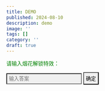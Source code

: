 ```yaml
---
title: DEMO
published: 2024-08-10
description: demo
image: '' 
tags: []
category: ''
draft: true 
---
```



<!DOCTYPE html>
<html>
<head>
    <title>特效</title>
</head>
<body>

<p style="color: green">请输入烟花解锁特效：</p>
<input type="text" id="passwordInput" placeholder="输入答案" style="background-color: #f0f0f0; padding: 5px; width: 200px;">
<button onclick="checkPassword()" style="padding: 5px; background-color: #f0f0f0;">确定</button>

<div id="hiddenContent" style="display:none;">
    <p>点击一下试试看</p>
    
</div>

<script>
function checkPassword() {
    var password = document.getElementById("passwordInput").value;
    var hiddenContent = document.getElementById("hiddenContent");
    if (password === "烟花") { // 替换为你的密码
        hiddenContent.style.display = "block";
        clickEffect(); //调用
    } else {
        alert("密码错误！");
    }
}

function clickEffect() {
    let balls = [];
    let longPressed = false;
    let longPress;
    let multiplier = 0;
    let width, height;
    let origin;
    let normal;
    let ctx;
    const colours = ["#F73859", "#14FFEC", "#00E0FF", "#FF99FE", "#FAF15D"];
    const canvas = document.createElement("canvas");
    document.body.appendChild(canvas);
    canvas.setAttribute("style", "width: 100%; height: 100%; top: 0; left: 0; z-index: 99999; position: fixed; pointer-events: none;");
    const pointer = document.createElement("span");
    pointer.classList.add("pointer");
    document.body.appendChild(pointer);

    if (canvas.getContext && window.addEventListener) {
        ctx = canvas.getContext("2d");
        updateSize();
        window.addEventListener('resize', updateSize, false);
        loop();
        window.addEventListener("mousedown", function(e) {
            pushBalls(randBetween(10, 20), e.clientX, e.clientY);
            document.body.classList.add("is-pressed");
            longPress = setTimeout(function() {
                document.body.classList.add("is-longpress");
                longPressed = true;
            }, 500);
        }, false);
        window.addEventListener("mouseup", function(e) {
            clearInterval(longPress);
            if (longPressed == true) {
                document.body.classList.remove("is-longpress");
                pushBalls(randBetween(50 + Math.ceil(multiplier), 100 + Math.ceil(multiplier)), e.clientX, e.clientY);
                longPressed = false;
            }
            document.body.classList.remove("is-pressed");
        }, false);
        window.addEventListener("mousemove", function(e) {
            let x = e.clientX;
            let y = e.clientY;
            pointer.style.top = y + "px";
            pointer.style.left = x + "px";
        }, false);
    } else {
        console.log("canvas or addEventListener is unsupported!");
    }


    function updateSize() {
        canvas.width = window.innerWidth * 2;
        canvas.height = window.innerHeight * 2;
        canvas.style.width = window.innerWidth + 'px';
        canvas.style.height = window.innerHeight + 'px';
        ctx.scale(2, 2);
        width = (canvas.width = window.innerWidth);
        height = (canvas.height = window.innerHeight);
        origin = {
            x: width / 2,
            y: height / 2
        };
        normal = {
            x: width / 2,
            y: height / 2
        };
    }
    class Ball {
        constructor(x = origin.x, y = origin.y) {
            this.x = x;
            this.y = y;
            this.angle = Math.PI * 2 * Math.random();
            if (longPressed == true) {
                this.multiplier = randBetween(14 + multiplier, 15 + multiplier);
            } else {
                this.multiplier = randBetween(6, 12);
            }
            this.vx = (this.multiplier + Math.random() * 0.5) * Math.cos(this.angle);
            this.vy = (this.multiplier + Math.random() * 0.5) * Math.sin(this.angle);
            this.r = randBetween(8, 12) + 3 * Math.random();
            this.color = colours[Math.floor(Math.random() * colours.length)];
        }
        update() {
            this.x += this.vx - normal.x;
            this.y += this.vy - normal.y;
            normal.x = -2 / window.innerWidth * Math.sin(this.angle);
            normal.y = -2 / window.innerHeight * Math.cos(this.angle);
            this.r -= 0.3;
            this.vx *= 0.9;
            this.vy *= 0.9;
        }
    }

    function pushBalls(count = 1, x = origin.x, y = origin.y) {
        for (let i = 0; i < count; i++) {
            balls.push(new Ball(x, y));
        }
    }

    function randBetween(min, max) {
        return Math.floor(Math.random() * max) + min;
    }

    function loop() {
        ctx.fillStyle = "rgba(255, 255, 255, 0)";
        ctx.clearRect(0, 0, canvas.width, canvas.height);
        for (let i = 0; i < balls.length; i++) {
            let b = balls[i];
            if (b.r < 0) continue;
            ctx.fillStyle = b.color;
            ctx.beginPath();
            ctx.arc(b.x, b.y, b.r, 0, Math.PI * 2, false);
            ctx.fill();
            b.update();
        }
        if (longPressed == true) {
            multiplier += 0.2;
        } else if (!longPressed && multiplier >= 0) {
            multiplier -= 0.4;
        }
        removeBall();
        requestAnimationFrame(loop);
    }

    function removeBall() {
        for (let i = 0; i < balls.length; i++) {
            let b = balls[i];
            if (b.x + b.r < 0 || b.x - b.r > width || b.y + b.r < 0 || b.y - b.r > height || b.r < 0) {
                balls.splice(i, 1);
            }
        }
    }
}

</script>

</body>
</html>


